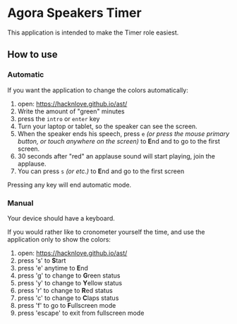 # Agora Speakers Timer

This application is intended to make the Timer role easiest.

## How to use

### Automatic

If you want the application to change the colors automatically:

1. open: https://hacknlove.github.io/ast/
2. Write the amount of "green" minutes
3. press the `intro` or `enter` key
4. Turn your laptop or tablet, so the speaker can see the screen.
5. When the speaker ends his speech, press `e` *(or press the mouse primary button, or touch anywhere on the screen)* to **E**nd and to go to the first screen.
6. 30 seconds after "red" an applause sound will start playing, join the applause.
7. You can press `s` *(or etc.)* to **E**nd and go to the first screen

Pressing any key will end automatic mode.

### Manual

Your device should have a keyboard.

If you would rather like to cronometer yourself the time, and use the application only to show the colors:

1. open: https://hacknlove.github.io/ast/
2. press 's' to **S**tart
3. press 'e' anytime to **E**nd
4. press 'g' to change to **G**reen status
5. press 'y' to change to **Y**ellow status
6. press 'r' to change to **R**ed status
7. press 'c' to change to **C**laps status
8. press 'f' to go to **F**ullscreen mode
9. press 'escape' to exit from fullscreen mode
